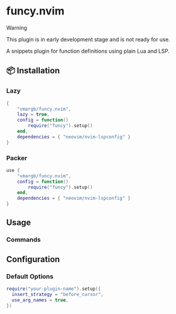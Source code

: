 # funcy.nvim
> [!WARNING]
> This plugin is in early development stage and is not ready for use.

A snippets plugin for function definitions using plain Lua and LSP.

## 📦 Installation

### Lazy
```lua
{
    "vmargb/funcy.nvim",
    lazy = true,
    config = function()
        require("funcy").setup()
    end,
    dependencies = { "neovim/nvim-lspconfig" }
}
```

### Packer

```lua
use {
    "vmargb/funcy.nvim",
    config = function()
        require("funcy").setup()
    end,
    dependencies = { "neovim/nvim-lspconfig" }
}
```

## Usage
### Commands

## Configuration
### Default Options

```lua
require("your-plugin-name").setup({
  insert_strategy = "before_cursor",
  use_arg_names = true,
})

